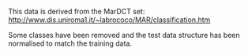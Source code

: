 This data is derived from the MarDCT set: http://www.dis.uniroma1.it/~labrococo/MAR/classification.htm

Some classes have been removed and the test data structure has been normalised to match the training data.
